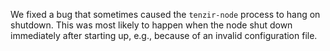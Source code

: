 We fixed a bug that sometimes caused the `tenzir-node` process to hang on
shutdown. This was most likely to happen when the node shut down immediately
after starting up, e.g., because of an invalid configuration file.
